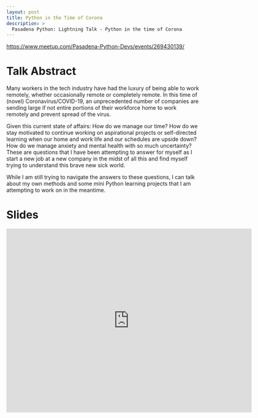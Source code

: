 ```yaml
---
layout: post
title: Python in the Time of Corona
description: >
  Pasadena Python: Lightning Talk - Python in the time of Corona
---
```


<a href="https://www.meetup.com/Pasadena-Python-Devs/events/269430139/" target="_blank">https://www.meetup.com/Pasadena-Python-Devs/events/269430139/</a>

# Talk Abstract
Many workers in the tech industry have had the luxury of being able to work remotely, whether occasionally remote or completely remote. In this time of (novel) Coronavirus/COVID-19, an unprecedented number of companies are sending large if not entire portions of their workforce home to work remotely and prevent spread of the virus.

Given this current state of affairs: How do we manage our time? How do we stay motivated to continue working on aspirational projects or self-directed learning when our home and work life and our schedules are upside down? How do we manage anxiety and mental health with so much uncertainty? These are questions that I have been attempting to answer for myself as I start a new job at a new company in the midst of all this and find myself trying to understand this brave new sick world.

While I am still trying to navigate the answers to these questions, I can talk about my own methods and some mini Python learning projects that I am attempting to work on in the meantime.

# Slides 

 <iframe frameborder="0" scrolling="no"
     width="640" height="480"
     src="https://drive.google.com/file/d/1lMxpq1wrWD3VUeV7W6u1HelKtRC9Hvqh/view">
  </iframe>